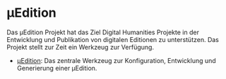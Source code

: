 # μEdition

Das μEdition Projekt hat das Ziel Digital Humanities Projekte in der Entwicklung und Publikation von digitalen
Editionen zu unterstützen. Das Projekt stellt zur Zeit ein Werkzeug zur Verfügung.

* [μEdition](https://github.com/uEdition/uEdition): Das zentrale Werkzeug zur Konfiguration, Entwicklung und
  Generierung einer μEdition.

